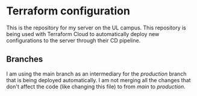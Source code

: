 # Terraform configuration

This is the repository for my server on the UL campus. This repository is being used with Terraform Cloud to automatically deploy new configurations to the server through their CD pipeline.

## Branches

I am using the main branch as an intermediary for the _production_ branch that is being deployed automatically. I am not merging all the changes that don't affect the code (like changing this file) to from _main_ to _production_.